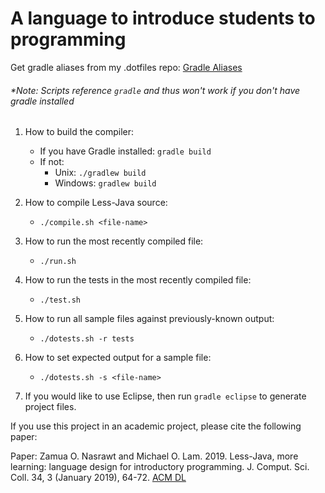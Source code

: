 # A language to introduce students to programming
Get gradle aliases from my .dotfiles repo: [Gradle Aliases](https://github.com/Zamua/.dotfiles/blob/master/gradle-aliases.sh)

###### *Note: Scripts reference `gradle` and thus won't work if you don't have gradle installed
1. How to build the compiler:
    * If you have Gradle installed:
        `gradle build`
    * If not:
        * Unix:    `./gradlew build`
        * Windows: `gradlew build`

2. How to compile Less-Java source:
    * `./compile.sh <file-name>`

3. How to run the most recently compiled file:
    * `./run.sh`

4. How to run the tests in the most recently compiled file:
    * `./test.sh`

5. How to run all sample files against previously-known output:
    * `./dotests.sh -r tests`

6. How to set expected output for a sample file:
    * `./dotests.sh -s <file-name>`

7. If you would like to use Eclipse, then run `gradle eclipse` to generate project files.

If you use this project in an academic project, please cite the following paper:

Paper: Zamua O. Nasrawt and Michael O. Lam. 2019. Less-Java, more learning: language design for introductory programming. J. Comput. Sci. Coll. 34, 3 (January 2019), 64-72. [ACM DL](https://dl.acm.org/citation.cfm?id=3306476)
